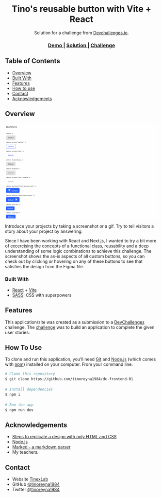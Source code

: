 <h1 align="center">Tino's reusable button with Vite + React</h1>

<div align="center">
   Solution for a challenge from  <a href="http://devchallenges.io" target="_blank">Devchallenges.io</a>.
</div>

<div align="center">
  <h3>
    <a href="https://dc-frontend-01.vercel.app/" target="_blank">
      Demo
    </a>
    <span> | </span>
    <a href="https://github.com/tinoreyna1984/dc-frontend-01" target="_blank">
      Solution
    </a>
    <span> | </span>
    <a href="https://devchallenges.io/challenges/ohgVTyJCbm5OZyTB2gNY" target="_blank">
      Challenge
    </a>
  </h3>
</div>

## Table of Contents

- [Overview](#overview)
- [Built With](#built-with)
- [Features](#features)
- [How to use](#how-to-use)
- [Contact](#contact)
- [Acknowledgements](#acknowledgements)

## Overview

![screenshot](./public/screenshot.png)

Introduce your projects by taking a screenshot or a gif. Try to tell visitors a story about your project by answering:

Since I have been working with React and Next.js, I wanted to try a bit more of excercising the concepts of a functional class, reusability and a deep understanding of some logic combinations to achieve this challenge. The screenshot shows the as-is aspects of all custom buttons, so you can check out by clicking or hovering on any of these buttons to see that satisfies the design from the Figma file.

### Built With

- [React](https://reactjs.org/) + [Vite](https://vitejs.dev/)
- [SASS](https://sass-lang.com/): CSS with superpowers

## Features

This application/site was created as a submission to a [DevChallenges](https://devchallenges.io/challenges) challenge. The [challenge](https://devchallenges.io/challenges/ohgVTyJCbm5OZyTB2gNY) was to build an application to complete the given user stories.

## How To Use

To clone and run this application, you'll need [Git](https://git-scm.com) and [Node.js](https://nodejs.org/en/download/) (which comes with [npm](http://npmjs.com)) installed on your computer. From your command line:

```bash
# Clone this repository
$ git clone https://github.com/tinoreyna1984/dc-frontend-01

# Install dependencies
$ npm i

# Run the app
$ npm run dev
```

## Acknowledgements

- [Steps to replicate a design with only HTML and CSS](https://devchallenges-blogs.web.app/how-to-replicate-design/)
- [Node.js](https://nodejs.org/)
- [Marked - a markdown parser](https://github.com/chjj/marked)
- My teachers.

## Contact

- Website [TinexLab](https://tinexlab.vercel.app/)
- GitHub [@tinoreyna1984](https://github.com/tinoreyna1984)
- Twitter [@tinoreyna1984](https://twitter.com/tinoreyna1984)
